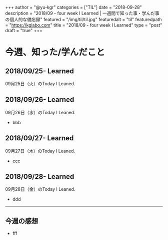 +++
author = "@yu-kgr"
categories = ["TIL"]
date = "2018-09-28"
description = "2018/09 - four week I Learned | 一週間で知った事・学んだ事の個人的な備忘録"
featured = "/img/til/til.jpg"
featuredalt = "til"
featuredpath = "https://kglabo.com"
title = "2018/09 - four week I Learned"
type = "post"
draft = "true"
+++

# 今週、知った/学んだこと

<!-- tags = ["サーバ監視ツール"] -->

## 2018/09/25- Learned

09月25日（火）のToday I Leaned.

## 2018/09/26- Learned

09月26日（水）のToday I Leaned.

- bbb

## 2018/09/27- Learned

09月27日（木）のToday I Leaned.

- ccc

## 2018/09/28- Learned

09月28日（金）のToday I Leaned.

- ddd

---

## 今週の感想

- fff
